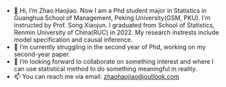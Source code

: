 - 👋 Hi, I’m Zhao Haojiao. Now I am a Phd student major in Statistics in Guanghua School of Management, Peking University(GSM, PKU). I'm instructed by Prof. Song Xiaojun. I graduated from School of Statistics, Renmin University of China(RUC) in 2022. My research instrests include model specification and causal inference. 
- 🌱 I’m currently struggling in the second year of Phd, working on my second-year paper.
- 💞️ I’m looking forward to collaborate on something interest and where I can use statistical method to do something meaningful in reality.
- 📫 You can reach me via email: zhaohaojiao@outlook.com 

<!---
zhaohaojiao/zhaohaojiao is a ✨ special ✨ repository because its `README.md` (this file) appears on your GitHub profile.
You can click the Preview link to take a look at your changes.
--->
